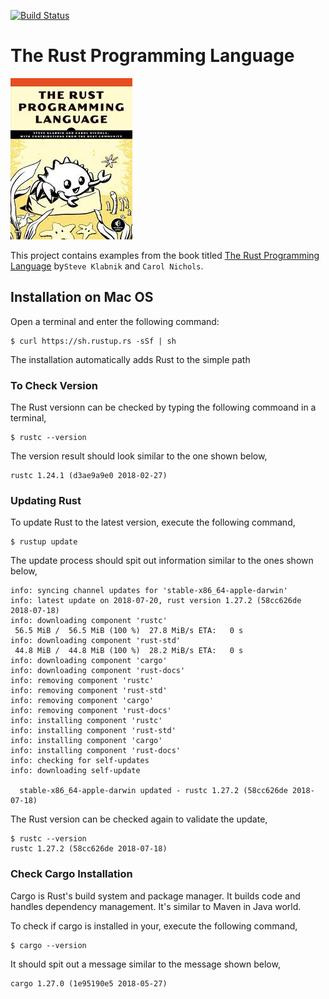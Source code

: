 [![Build Status][travis-badge]][travis-badge-url]

# The Rust Programming Language

![](./img/rust.jpeg?style=centerme)

This project contains examples from the book titled [The Rust Programming Language](https://doc.rust-lang.org/book/)
by`Steve Klabnik` and `Carol Nichols`. 

## Installation on Mac OS
Open a terminal and enter the following command:

```
$ curl https://sh.rustup.rs -sSf | sh
```

The installation automatically adds Rust to the simple path

### To Check Version
The Rust versionn can be checked by typing the following commoand in a terminal,

```
$ rustc --version
```

The version result should look similar to the one shown below,

```
rustc 1.24.1 (d3ae9a9e0 2018-02-27)
```

### Updating Rust
To update Rust to the latest version, execute the following command,

```
$ rustup update
```

The update process should spit out information similar to the ones shown below, 
```
info: syncing channel updates for 'stable-x86_64-apple-darwin'
info: latest update on 2018-07-20, rust version 1.27.2 (58cc626de 2018-07-18)
info: downloading component 'rustc'
 56.5 MiB /  56.5 MiB (100 %)  27.8 MiB/s ETA:   0 s                
info: downloading component 'rust-std'
 44.8 MiB /  44.8 MiB (100 %)  28.2 MiB/s ETA:   0 s                
info: downloading component 'cargo'
info: downloading component 'rust-docs'
info: removing component 'rustc'
info: removing component 'rust-std'
info: removing component 'cargo'
info: removing component 'rust-docs'
info: installing component 'rustc'
info: installing component 'rust-std'
info: installing component 'cargo'
info: installing component 'rust-docs'
info: checking for self-updates
info: downloading self-update

  stable-x86_64-apple-darwin updated - rustc 1.27.2 (58cc626de 2018-07-18)
```

The Rust version can be checked again to validate the update,

```
$ rustc --version
rustc 1.27.2 (58cc626de 2018-07-18)
```

### Check Cargo Installation
Cargo is Rust's build system and package manager. It builds code and handles
dependency management. It's similar to Maven in Java world. 

To check if cargo is installed in your, execute the following command,

```
$ cargo --version
```
It should spit out a message similar to the message shown below,
```
cargo 1.27.0 (1e95190e5 2018-05-27)
```

[travis-badge]: https://travis-ci.org/indrabasak/rust-prog-lang.svg?branch=master
[travis-badge-url]: https://travis-ci.org/indrabasak/rust-prog-lang/
